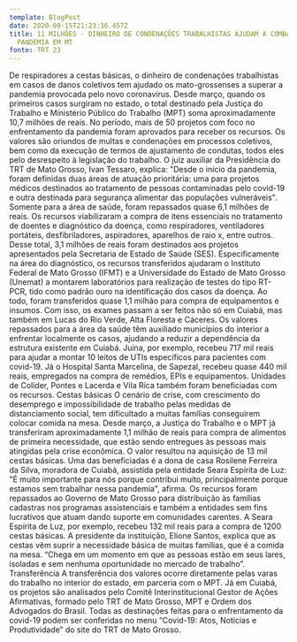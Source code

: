 ```yaml
---
template: BlogPost
date: 2020-09-15T21:23:16.457Z
title: 11 MILHÕES - DINHEIRO DE CONDENAÇÕES TRABALHISTAS AJUDAM A COMBATER
  PANDEMIA EM MT
fonte: TRT 23
---
```

De respiradores a cestas básicas, o dinheiro de condenações trabalhistas em casos de danos coletivos tem ajudado os mato-grossenses a superar a pandemia provocada pelo novo coronavírus. Desde março, quando os primeiros casos surgiram no estado, o total destinado pela Justiça do Trabalho e Ministério Público do Trabalho (MPT) soma aproximadamente 10,7 milhões de reais. No período, mais de 50 projetos com foco no enfrentamento da pandemia foram aprovados para receber os recursos. Os valores são oriundos de multas e condenações em processos coletivos, bem como da execução de termos de ajustamento de condutas, todos eles pelo desrespeito à legislação do trabalho. O juiz auxiliar da Presidência do TRT de Mato Grosso, Ivan Tessaro, explica: "Desde o início da pandemia, foram definidas duas áreas de atuação prioritária: uma para projetos médicos destinados ao tratamento de pessoas contaminadas pelo covid-19 e outra destinada para segurança alimentar das populações vulneráveis". Somente para a área de saúde, foram repassados quase 6,1 milhões de reais. Os recursos viabilizaram a compra de itens essenciais no tratamento de doentes e diagnóstico da doença, como respiradores, ventiladores portáteis, desfibriladores, aspiradores, aparelhos de raio x, entre outros. Desse total, 3,1 milhões de reais foram destinados aos projetos apresentados pela Secretaria de Estado de Saúde (SES). Especificamente na área do diagnóstico, os recursos transferidos ajudaram o Instituto Federal de Mato Grosso (IFMT) e a Universidade do Estado de Mato Grosso (Unemat) a montarem laboratórios para realização de testes do tipo RT-PCR, tido como padrão ouro na identificação dos casos da doença. Ao todo, foram transferidos quase 1,1 milhão para compra de equipamentos e insumos. Com isso, os exames passam a ser feitos não só em Cuiabá, mas também em Lucas do Rio Verde, Alta Floresta e Cáceres. Os valores repassados para a área da saúde têm auxiliado municípios do interior a enfrentar localmente os casos, ajudando a reduzir a dependência da estrutura existente em Cuiabá. Juína, por exemplo, recebeu 717 mil reais para ajudar a montar 10 leitos de UTIs específicos para pacientes com covid-19. Já o Hospital Santa Marcelina, de Sapezal, recebeu quase 440 mil reais, empregados na compra de remédios, EPIs e equipamentos. Unidades de Colíder, Pontes e Lacerda e Vila Rica também foram beneficiadas com os recursos. Cestas básicas O cenário de crise, com crescimento do desemprego e impossibilidade de trabalho pelas medidas de distanciamento social, tem dificultado a muitas famílias conseguirem colocar comida na mesa. Desde março, a Justiça do Trabalho e o MPT já transferiram aproximadamente 1,1 milhão de reais para compra de alimentos de primeira necessidade, que estão sendo entregues às pessoas mais atingidas pela crise econômica. O valor resultou na aquisição de 13 mil cestas básicas. Uma das beneficiadas é a dona de casa Rosilene Ferreira da Silva, moradora de Cuiabá, assistida pela entidade Seara Espírita de Luz: "É muito importante para nós porque contribui muito, principalmente porque estamos sem trabalhar nessa pandemia", afirma. Os recursos foram repassados ao Governo de Mato Grosso para distribuição às famílias cadastras nos programas assistenciais e também a entidades sem fins lucrativos que atuam dando suporte em comunidades carentes. A Seara Espírita de Luz, por exemplo, recebeu 132 mil reais para a compra de 1200 cestas básicas. A presidente da instituição, Elione Santos, explica que as cestas vêm suprir a necessidade básica de muitas famílias, que é a comida na mesa. “Chega em um momento em que as pessoas estão em seus lares, isoladas e sem nenhuma oportunidade no mercado de trabalho”. Transferência A transferência dos valores ocorre diretamente pelas varas do trabalho no interior do estado, em parceria com o MPT. Já em Cuiabá, os projetos são analisados pelo Comitê Interinstitucional Gestor de Ações Afirmativas, formado pelo TRT de Mato Grosso, MPT e Ordem dos Advogados do Brasil. Todas as destinações feitas para o enfrentamento da covid-19 podem ser conferidas no menu “Covid-19: Atos, Notícias e Produtividade” do site do TRT de Mato Grosso.